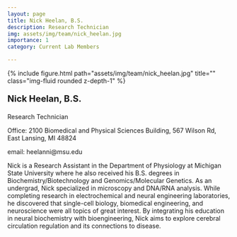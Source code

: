 ```yaml
---
layout: page
title: Nick Heelan, B.S.
description: Research Technician
img: assets/img/team/nick_heelan.jpg
importance: 1
category: Current Lab Members

---
```


<div class="row">
    <div class="col-sm-2 mt-3 mt-md-0">
        {% include figure.html path="assets/img/team/nick_heelan.jpg" title="" class="img-fluid rounded z-depth-1" %}
    </div>
    <div class="col-sm mt-3 mt-md-0">
         <div class="text">
            <p style = "font-size:20px"><strong> Nick Heelan, B.S. </strong> </p>
            <p> Research Technician</p>
            <p> Office: 2100 Biomedical and Physical Sciences Building, 567 Wilson Rd, East Lansing, MI 48824</p>
            <p> email: heelanni@msu.edu</p>
        </div>
    </div>
</div>

Nick is a Research Assistant in the Department of Physiology at Michigan State University where he also received his B.S. degrees in Biochemistry/Biotechnology and Genomics/Molecular Genetics. As an undergrad, Nick specialized in microscopy and DNA/RNA analysis. While completing research in electrochemical and neural engineering laboratories, he discovered that single-cell biology, biomedical engineering, and neuroscience were all topics of great interest. By integrating his education in neural biochemistry with bioengineering, Nick aims to explore cerebral circulation regulation and its connections to disease.




